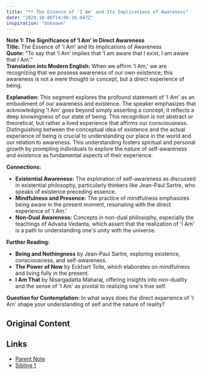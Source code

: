 ```yaml
---
title: "** The Essence of 'I Am' and Its Implications of Awareness"
date: "2024-10-06T14:06:16.947Z"
inspiration: "Unknown"
---
```



**Note 1: The Significance of ‘I Am’ in Direct Awareness**  
**Title:** The Essence of 'I Am' and Its Implications of Awareness  
**Quote:** "To say that ‘I Am’ implies that ‘I am aware that I exist, I am aware that I Am’."  
**Translation into Modern English:** When we affirm 'I Am,' we are recognizing that we possess awareness of our own existence; this awareness is not a mere thought or concept, but a direct experience of being.  

**Explanation:** This segment explores the profound statement of 'I Am' as an embodiment of our awareness and existence. The speaker emphasizes that acknowledging 'I Am' goes beyond simply asserting a concept; it reflects a deep knowingness of our state of being. This recognition is not abstract or theoretical, but rather a lived experience that affirms our consciousness. Distinguishing between the conceptual idea of existence and the actual experience of being is crucial to understanding our place in the world and our relation to awareness. This understanding fosters spiritual and personal growth by prompting individuals to explore the nature of self-awareness and existence as fundamental aspects of their experience.

**Connections:**  
- **Existential Awareness:** The exploration of self-awareness as discussed in existential philosophy, particularly thinkers like Jean-Paul Sartre, who speaks of existence preceding essence.  
- **Mindfulness and Presence:** The practice of mindfulness emphasizes being aware in the present moment, resonating with the direct experience of ‘I Am.’  
- **Non-Dual Awareness:** Concepts in non-dual philosophy, especially the teachings of Advaita Vedanta, which assert that the realization of 'I Am' is a path to understanding one's unity with the universe.  

**Further Reading:**  
- **Being and Nothingness** by Jean-Paul Sartre, exploring existence, consciousness, and self-awareness.  
- **The Power of Now** by Eckhart Tolle, which elaborates on mindfulness and living fully in the present.  
- **I Am That** by Nisargadatta Maharaj, offering insights into non-duality and the sense of 'I Am' as pivotal to realizing one's true self.  

**Question for Contemplation:** In what ways does the direct experience of 'I Am' shape your understanding of self and the nature of reality?

## Original Content



## Links

- [Parent Note](/parent-note.md)
- [Sibling 1](/zettel1.md)
